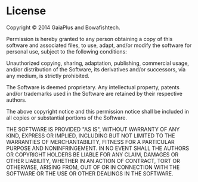 License
==========

Copyright © 2014 GaiaPlus and Bowafishtech.

Permission is hereby granted to any person obtaining a copy of this software and associated files, to use, adapt, and/or modify the software for personal use, subject to the following conditions:

Unauthorized copying, sharing, adaptation, publishing, commercial usage, and/or distribution of the Software, its derivatives and/or successors, via any medium, is strictly prohibited.

The Software is deemed proprietary. Any intellectual property, patents and/or trademarks used in the Software are retained by their respective authors.

The above copyright notice and this permission notice shall be included in all copies or substantial portions of the Software.

THE SOFTWARE IS PROVIDED "AS IS", WITHOUT WARRANTY OF ANY KIND, EXPRESS OR IMPLIED, INCLUDING BUT NOT LIMITED TO THE WARRANTIES OF MERCHANTABILITY, FITNESS FOR A PARTICULAR PURPOSE AND NONINFRINGEMENT. IN NO EVENT SHALL THE AUTHORS OR COPYRIGHT HOLDERS BE LIABLE FOR ANY CLAIM, DAMAGES OR OTHER LIABILITY, WHETHER IN AN ACTION OF CONTRACT, TORT OR OTHERWISE, ARISING FROM, OUT OF OR IN CONNECTION WITH THE SOFTWARE OR THE USE OR OTHER DEALINGS IN THE SOFTWARE.
